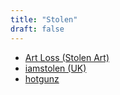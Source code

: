```yaml
---
title: "Stolen"
draft: false
---
```

- [Art Loss (Stolen Art)](http://www.artloss.com)<br>
- [iamstolen (UK)](http://www.iamstolen.com/)<br>
- [hotgunz](http://www.hotgunz.com/search.php)<br>
